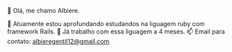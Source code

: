👋 Olá, me chamo Albiere.

🌱 Atuamente estou aprofundando estudandos na liguagem ruby com framework Rails.
🔭 Já trabalho com essa liguagem a 4 meses.
📫 Email para contato: albieregentil12@gmail.com
